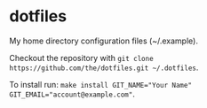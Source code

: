 # dotfiles

My home directory configuration files (~/.example).

Checkout the repository with `git clone https://github.com/the/dotfiles.git ~/.dotfiles`.

To install run: `make install GIT_NAME="Your Name" GIT_EMAIL="account@example.com"`.
